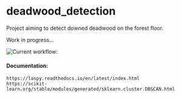 # deadwood_detection

Project aiming to detect downed deadwood on the forest floor.

Work in progress...

![Current workflow:](https://github.com/manon-col/deadwood_detection/edit/main/workflow.jpg?raw=true)

#### Documentation:
``https://laspy.readthedocs.io/en/latest/index.html``\
``https://scikit-learn.org/stable/modules/generated/sklearn.cluster.DBSCAN.html``
